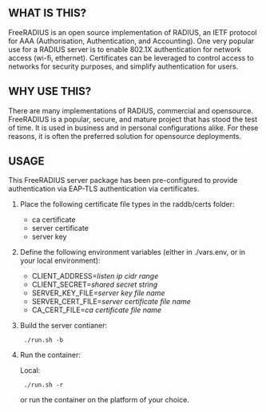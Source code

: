 ## WHAT IS THIS?

FreeRADIUS is an open source implementation of RADIUS, an IETF protocol for AAA (Authorisation, Authentication, and Accounting). One very popular use for a RADIUS server is to enable 802.1X authentication for network access (wi-fi, ethernet). Certificates can be leveraged to control access to networks for security purposes, and simplify authentication for users.

## WHY USE THIS?

There are many implementations of RADIUS, commercial and opensource. FreeRADIUS is a popular, secure, and mature project that has stood the test of time. It is used in business and in personal configurations alike. For these reasons, it is often the preferred solution for opensource deployments.

## USAGE

This FreeRADIUS server package has been pre-configured to provide authentication via EAP-TLS authentication via certificates.

1. Place the following certificate file types in the raddb/certs folder:

    - ca certificate
    - server certificate
    - server key

2. Define the following environment variables (either in ./vars.env, or in your local environment):

    - CLIENT_ADDRESS=*listen ip cidr range*
    - CLIENT_SECRET=*shared secret string*
    - SERVER_KEY_FILE=*server key file name*
    - SERVER_CERT_FILE=*server certificate file name*
    - CA_CERT_FILE=*ca certificate file name*

3. Build the server contianer:

        ./run.sh -b

4. Run the container:

    Local:

        ./run.sh -r

    or run the container on the platform of your choice.